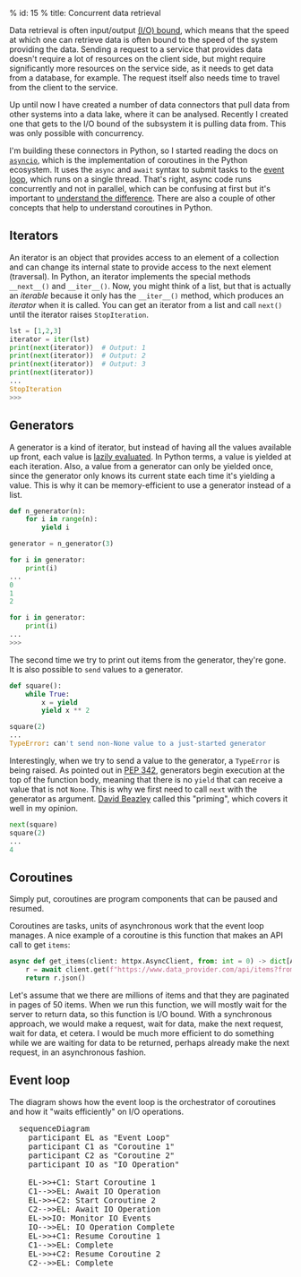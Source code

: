 % id: 15
% title: Concurrent data retrieval

Data retrieval is often input/output [(I/O) bound](https://en.wikipedia.org/wiki/I/O_bound), which means that the speed at which one can retrieve data is often bound to the speed of the system providing the data. Sending a request to a service that provides data doesn't require a lot of resources on the client side, but might require significantly more resources on the service side, as it needs to get data from a database, for example. The request itself also needs time to travel from the client to the service.

Up until now I have created a number of data connectors that pull data from other systems into a data lake, where it can be analysed. Recently I created one that gets to the I/O bound of the subsystem it is pulling data from. This was only possible with concurrency.

I'm building these connectors in Python, so I started reading the docs on [`asyncio`](https://docs.python.org/3/library/asyncio.html), which is the implementation of coroutines in the Python ecosystem. It uses the `async` and `await` syntax to submit tasks to the [event loop](https://docs.python.org/3/library/asyncio-eventloop.html), which runs on a single thread. That's right, async code runs concurrently and not in parallel, which can be confusing at first but it's important to [understand the difference](https://stackoverflow.com/questions/1050222/what-is-the-difference-between-concurrency-and-parallelism). There are also a couple of other concepts that help to understand coroutines in Python.

## Iterators

An iterator is an object that provides access to an element of a collection and can change its internal state to provide access to the next element (traversal). In Python, an iterator implements the special methods `__next__()` and `__iter__()`. Now, you might think of a list, but that is actually an <i>iterable</i> because it only has the `__iter__()` method, which produces an <i>iterator</i> when it is called. You can get an iterator from a list and call `next()` until the iterator raises `StopIteration`.

```py
lst = [1,2,3]
iterator = iter(lst)
print(next(iterator))  # Output: 1
print(next(iterator))  # Output: 2
print(next(iterator))  # Output: 3
print(next(iterator))
...
StopIteration
>>>
```

## Generators

A generator is a kind of iterator, but instead of having all the values available up front, each value is [lazily evaluated](https://en.wikipedia.org/wiki/Lazy_evaluation). In Python terms, a value is yielded at each iteration. Also, a value from a generator can only be yielded once, since the generator only knows its current state each time it's yielding a value. This is why it can be memory-efficient to use a generator instead of a list.

```py
def n_generator(n):
    for i in range(n):
        yield i

generator = n_generator(3)

for i in generator:
    print(i)
...
0
1
2

for i in generator:
    print(i)
...
>>>
```

The second time we try to print out items from the generator, they're gone. It is also possible to `send` values to a generator.

```py
def square():
    while True:
        x = yield
        yield x ** 2

square(2)
...
TypeError: can't send non-None value to a just-started generator
```

Interestingly, when we try to send a value to the generator, a `TypeError` is being raised. As pointed out in [PEP 342](https://peps.python.org/pep-0342/), generators begin execution at the top of the function body, meaning that there is no `yield` that can receive a value that is not `None`. This is why we first need to call `next` with the generator as argument. [David Beazley](https://dabeaz.com/coroutines/Coroutines.pdf) called this "priming", which covers it well in my opinion.

```py
next(square)
square(2)
...
4
```

## Coroutines

Simply put, coroutines are program components that can be paused and resumed.

Coroutines are tasks, units of asynchronous work that the event loop manages. A nice example of a coroutine is this function that makes an API call to get `items`:

```python
async def get_items(client: httpx.AsyncClient, from: int = 0) -> dict[Any, Any]:
    r = await client.get(f"https://www.data_provider.com/api/items?from={from}")
    return r.json()
```

Let's assume that we there are millions of items and that they are paginated in pages of 50 items. When we run this function, we will mostly wait for the server to return data, so this function is I/O bound. With a synchronous approach, we would
make a request, wait for data, make the next request, wait for data, et cetera. I would be much more efficient to do something while we are waiting for data to be returned, perhaps already make the next request, in an asynchronous fashion.

## Event loop

The diagram shows how the event loop is the orchestrator of coroutines and how it "waits efficiently" on I/O operations.

<pre class="mermaid">
  sequenceDiagram
    participant EL as "Event Loop"
    participant C1 as "Coroutine 1"
    participant C2 as "Coroutine 2"
    participant IO as "IO Operation"

    EL->>+C1: Start Coroutine 1
    C1-->>EL: Await IO Operation
    EL->>+C2: Start Coroutine 2
    C2-->>EL: Await IO Operation
    EL->>IO: Monitor IO Events
    IO-->>EL: IO Operation Complete
    EL->>+C1: Resume Coroutine 1
    C1-->>EL: Complete
    EL->>+C2: Resume Coroutine 2
    C2-->>EL: Complete
</pre>
